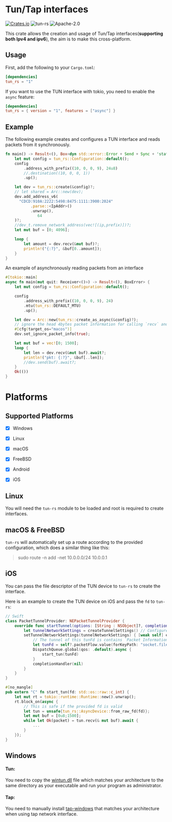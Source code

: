 Tun/Tap interfaces 
==============
[![Crates.io](https://img.shields.io/crates/v/tun-rs.svg)](https://crates.io/crates/tun-rs)
![tun-rs](https://docs.rs/tun-rs/badge.svg)
![Apache-2.0](https://img.shields.io/github/license/xmh0511/tun-rs?style=flat)

This crate allows the creation and usage of Tun/Tap interfaces(**supporting both Ipv4 and ipv6**), the aim is to make this cross-platform.


Usage
-----
First, add the following to your `Cargo.toml`:

```toml
[dependencies]
tun_rs = "1"
```

If you want to use the TUN interface with tokio, you need to enable the `async` feature:

```toml
[dependencies]
tun_rs = { version = "1", features = ["async"] }
```

Example
-------
The following example creates and configures a TUN interface and reads packets from it synchronously.

```rust
fn main() -> Result<(), Box<dyn std::error::Error + Send + Sync + 'static>> {
    let mut config = tun_rs::Configuration::default();
    config
        .address_with_prefix((10, 0, 0, 9), 24u8)
        //.destination((10, 0, 0, 1))
        .up();

    let dev = tun_rs::create(&config)?;
    // let shared = Arc::new(dev);
    dev.add_address_v6(
	  "CDCD:910A:2222:5498:8475:1111:3900:2024"
           .parse::<IpAddr>()
           .unwrap(),
              64
    )?;
    //dev_t.remove_network_address(vec![(ip,prefix)])?;
    let mut buf = [0; 4096];

    loop {
        let amount = dev.recv(&mut buf)?;
        println!("{:?}", &buf[0..amount]);
    }
}
```

An example of asynchronously reading packets from an interface  

````rust
#[tokio::main]
async fn main(mut quit: Receiver<()>) -> Result<(), BoxError> {
    let mut config = tun_rs::Configuration::default();

    config
        .address_with_prefix((10, 0, 0, 9), 24)
        .mtu(tun_rs::DEFAULT_MTU)
        .up();

    let dev = Arc::new(tun_rs::create_as_async(&config)?);
    // ignore the head 4bytes packet information for calling `recv` and `send` on macOS
    #[cfg(target_os="macos")]
    dev.set_ignore_packet_info(true);  

    let mut buf = vec![0; 1500];
    loop {
        let len = dev.recv(&mut buf).await?;
        println!("pkt: {:?}", &buf[..len]);
        //dev.send(buf).await?;
    }
    Ok(())
}
````

Platforms
=========
## Supported Platforms

- [x] Windows
- [x] Linux
- [x] macOS
- [x] FreeBSD
- [x] Android
- [x] iOS


Linux
-----
You will need the `tun-rs` module to be loaded and root is required to create
interfaces.

macOS & FreeBSD
-----
`tun-rs` will automatically set up a route according to the provided configuration, which does a similar thing like this:
> sudo route -n add -net 10.0.0.0/24 10.0.0.1


iOS
----
You can pass the file descriptor of the TUN device to `tun-rs` to create the interface.

Here is an example to create the TUN device on iOS and pass the `fd` to `tun-rs`:
```swift
// Swift
class PacketTunnelProvider: NEPacketTunnelProvider {
    override func startTunnel(options: [String : NSObject]?, completionHandler: @escaping (Error?) -> Void) {
        let tunnelNetworkSettings = createTunnelSettings() // Configure TUN address, DNS, mtu, routing...
        setTunnelNetworkSettings(tunnelNetworkSettings) { [weak self] error in
            // The tunnel of this tunFd is contains `Packet Information` prifix.
            let tunFd = self?.packetFlow.value(forKeyPath: "socket.fileDescriptor") as! Int32
            DispatchQueue.global(qos: .default).async {
                start_tun(tunFd)
            }
            completionHandler(nil)
        }
    }
}
```

```rust
#[no_mangle]
pub extern "C" fn start_tun(fd: std::os::raw::c_int) {
    let mut rt = tokio::runtime::Runtime::new().unwrap();
    rt.block_on(async {
		// This is safe if the provided fd is valid
        let tun = unsafe{tun_rs::AsyncDevice::from_raw_fd(fd)};
        let mut buf = [0u8;1500];
        while let Ok(packet) = tun.recv(& mut buf).await {
            ...
        }
    });
}
```

Windows
-----
#### Tun:
You need to copy the [wintun.dll](https://wintun.net/) file which matches your architecture to 
the same directory as your executable and run your program as administrator.

#### Tap:
You need to manually install [tap-windows](https://build.openvpn.net/downloads/releases/) that matches your architecture when using tap network interface.
